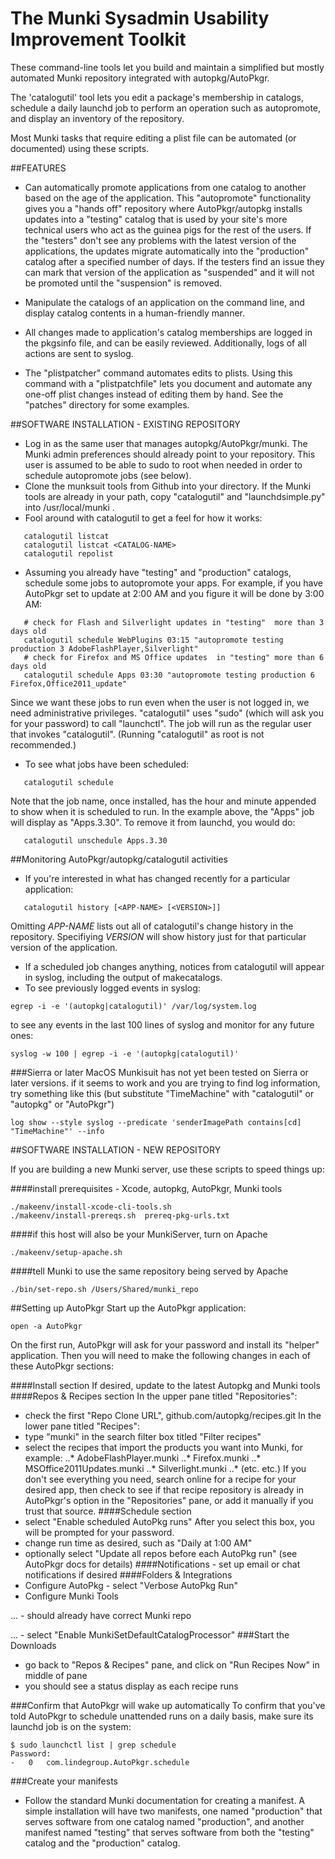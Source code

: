 The Munki Sysadmin Usability Improvement Toolkit
================================================

These command-line tools let you build and maintain a simplified but
mostly automated Munki repository integrated with autopkg/AutoPkgr.

The 'catalogutil' tool lets you edit a package's membership in
catalogs, schedule a daily launchd job to perform an operation
such as autopromote, and display an inventory of the repository.

Most Munki tasks that require editing a plist file can be automated
(or documented) using these scripts.

##FEATURES
* Can automatically promote applications from one catalog to another
based on the age of the application.  This "autopromote" functionality
gives you a "hands off" repository where AutoPkgr/autopkg installs
updates into a "testing" catalog that is used by your site's more
technical users who act as the guinea pigs for the rest of the users.
If the "testers" don't see any problems with the latest version of
the applications, the updates migrate automatically into the "production"
catalog after a specified number of days.  If the testers find an issue
they can mark that version of the application as "suspended" and it will
not be promoted until the "suspension" is removed.

* Manipulate the catalogs of an application on the command line, and
display catalog contents in a human-friendly manner.

* All changes made to application's catalog memberships are logged in
the pkgsinfo file, and can be easily reviewed.  Additionally, logs of
all actions are sent to syslog.

* The "plistpatcher" command automates edits to plists.  Using
this command with a "plistpatchfile" lets you document and automate
any one-off plist changes instead of editing them by hand.  See
the "patches" directory for some examples.

##SOFTWARE INSTALLATION - EXISTING REPOSITORY

* Log in as the same user that manages autopkg/AutoPkgr/munki.  The
Munki admin preferences should already point to your repository.  This
user is assumed to be able to sudo to root when needed in order to
schedule autopromote jobs (see below).
* Clone the munksuit tools from Github into your directory.  If the Munki
tools are already in your path, copy "catalogutil" and "launchdsimple.py"
into /usr/local/munki .
* Fool around with catalogutil to get a feel for how it works:
```
   catalogutil listcat
   catalogutil listcat <CATALOG-NAME>
   catalogutil repolist
```
* Assuming you already have "testing" and "production" catalogs, schedule
some jobs to autopromote your apps.  For example, if you have AutoPkgr set
to update at 2:00 AM and you figure it will be done by 3:00 AM:
```
   # check for Flash and Silverlight updates in "testing"  more than 3 days old
   catalogutil schedule WebPlugins 03:15 "autopromote testing production 3 AdobeFlashPlayer,Silverlight"
   # check for Firefox and MS Office updates  in "testing" more than 6 days old
   catalogutil schedule Apps 03:30 "autopromote testing production 6 Firefox,Office2011_update"
```
Since we want these jobs to run even when the user is not logged in, we
need administrative privileges.  "catalogutil" uses "sudo" (which will
ask you for your password) to call "launchctl".  The job will run as the
regular user that invokes "catalogutil".  (Running "catalogutil" as root
is not recommended.)
* To see what jobs have been scheduled:
```
   catalogutil schedule
```
Note that the job name, once installed, has the hour and minute appended
to show when it is scheduled to run.  In the example above, the "Apps" job
will display as "Apps.3.30".  To remove it from launchd, you would do:

```
   catalogutil unschedule Apps.3.30
```

##Monitoring AutoPkgr/autopkg/catalogutil activities
* If you're interested in what has changed recently for a particular
application:
```
   catalogutil history [<APP-NAME> [<VERSION>]]
```
Omitting _APP-NAME_ lists out all of catalogutil's change history in the
repository.  Specifiying _VERSION_ will show history just for that
particular version of the application.
* If a scheduled job changes anything, notices from catalogutil
will appear in syslog, including the output of makecatalogs.
* To see previously logged events in syslog:
```
egrep -i -e '(autopkg|catalogutil)' /var/log/system.log
```
to see any events in the last 100 lines of syslog and monitor for any
future ones:
```
syslog -w 100 | egrep -i -e '(autopkg|catalogutil)'
```
###Sierra or later MacOS
Munkisuit has not yet been tested on Sierra or later versions.
if it seems to work and you are trying to find log information,
try something like this (but substitute "TimeMachine" with "catalogutil"
or "autopkg" or "AutoPkgr")
```
log show --style syslog --predicate 'senderImagePath contains[cd] "TimeMachine"' --info
```

##SOFTWARE INSTALLATION - NEW REPOSITORY

If you are building a new Munki server, use these scripts to speed
things up:

####install prerequisites - Xcode, autopkg, AutoPkgr, Munki tools
```
./makeenv/install-xcode-cli-tools.sh
./makeenv/install-prereqs.sh  prereq-pkg-urls.txt
```

####if this host will also be your MunkiServer, turn on Apache
```
./makeenv/setup-apache.sh
```

####tell Munki to use the same repository being served by Apache
```
./bin/set-repo.sh /Users/Shared/munki_repo
```

##Setting up AutoPkgr
Start up the AutoPkgr application:
```
open -a AutoPkgr
```
On the first run, AutoPkgr will ask for your password and install
its "helper" application.  Then you will need to make the following
changes in each of these AutoPkgr sections:

####Install section
If desired, update to the latest Autopkg and Munki tools
####Repos & Recipes section
In the upper pane titled "Repositories":
*   check the first "Repo Clone URL", github.com/autopkg/recipes.git
In the lower pane titled "Recipes":
*   type "munki" in the search filter box titled "Filter recipes"      
*   select the recipes that import the products you want into Munki,
for example:
..* AdobeFlashPlayer.munki
..* Firefox.munki
..* MSOffice2011Updates.munki
..* Silverlight.munki
..* (etc. etc.)
If you don't see everything you need, search online for a recipe for
your desired app, then check to see if that recipe repository is already
in AutoPkgr's option in the "Repositories" pane, or add it manually if
you trust that source.
####Schedule section
*   select "Enable scheduled AutoPkg runs"
After you select this box, you will be prompted for your password.
*   change run time as desired, such as "Daily at 1:00 AM"
*   optionally select "Update all repos before each AutoPkg run" (see AutoPkgr docs for details)
####Notifications - set up email or chat notifications if desired
####Folders & Integrations
*   Configure AutoPkg - select "Verbose AutoPkg Run"
*   Configure Munki Tools

... - should already have correct Munki repo

... - select "Enable MunkiSetDefaultCatalogProcessor"
###Start the Downloads
* go back to "Repos & Recipes" pane, and click on "Run Recipes Now" in middle of pane
* you should see a status display as each recipe runs

###Confirm that AutoPkgr will wake up automatically
To confirm that you've told AutoPkgr to schedule unattended runs on a daily
basis, make sure its launchd job is on the system:
```
$ sudo launchctl list | grep schedule
Password:
-	0	com.lindegroup.AutoPkgr.schedule
```

###Create your manifests
* Follow the standard Munki documentation for creating a manifest.  A
simple installation will have two manifests, one named "production"
that serves software from one catalog named "production", and another
manifest named "testing" that serves software from both the "testing"
catalog and the "production" catalog.

